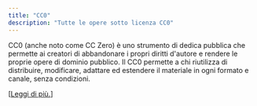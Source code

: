 ```yaml
---
title: "CC0"
description: "Tutte le opere sotto licenza CC0"
---
```


CC0 (anche noto come CC Zero) è uno strumento di dedica pubblica che permette ai creatori di abbandonare i propri diritti d'autore e rendere le proprie opere di dominio pubblico. Il CC0 permette a chi riutilizza di distribuire, modificare, adattare ed estendere il materiale in ogni formato e canale, senza condizioni.

[[Leggi di più.](https://creativecommons.org/publicdomain/zero/1.0/)]
